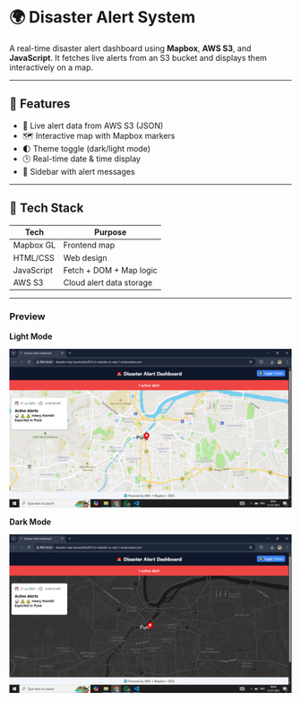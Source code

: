 # 🌍 Disaster Alert System

A real-time disaster alert dashboard using **Mapbox**, **AWS S3**, and **JavaScript**. It fetches live alerts from an S3 bucket and displays them interactively on a map.

---

## 🚨 Features

- 📡 Live alert data from AWS S3 (JSON)
- 🗺️ Interactive map with Mapbox markers
- 🌓 Theme toggle (dark/light mode)
- 🕒 Real-time date & time display
- 🔔 Sidebar with alert messages

---

## 🧱 Tech Stack

| Tech      | Purpose                   |
|-----------|---------------------------|
| Mapbox GL | Frontend map              |
| HTML/CSS  | Web design                |
| JavaScript| Fetch + DOM + Map logic   |
| AWS S3    | Cloud alert data storage  |

---

### Preview

**Light Mode**

![Light](light-mode.png)

**Dark Mode**

![Dark](dark-mode.png)
